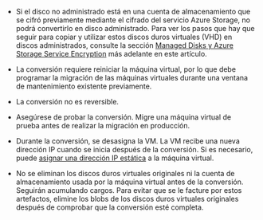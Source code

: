 * Si el disco no administrado está en una cuenta de almacenamiento que se cifró previamente mediante el cifrado del servicio Azure Storage, no podrá convertirlo en disco administrado. Para ver los pasos que hay que seguir para copiar y utilizar estos discos duros virtuales (VHD) en discos administrados, consulte la sección [Managed Disks y Azure Storage Service Encryption](#managed-disks-and-azure-storage-service-encryption) más adelante en este artículo.

* La conversión requiere reiniciar la máquina virtual, por lo que debe programar la migración de las máquinas virtuales durante una ventana de mantenimiento existente previamente. 

* La conversión no es reversible. 

* Asegúrese de probar la conversión. Migre una máquina virtual de prueba antes de realizar la migración en producción.

* Durante la conversión, se desasigna la VM. La VM recibe una nueva dirección IP cuando se inicia después de la conversión. Si es necesario, puede [asignar una dirección IP estática](../articles/virtual-network/virtual-network-ip-addresses-overview-arm.md) a la máquina virtual.

* No se eliminan los discos duros virtuales originales ni la cuenta de almacenamiento usada por la máquina virtual antes de la conversión. Seguirán acumulando cargos. Para evitar que se le facture por estos artefactos, elimine los blobs de los discos duros virtuales originales después de comprobar que la conversión esté completa.